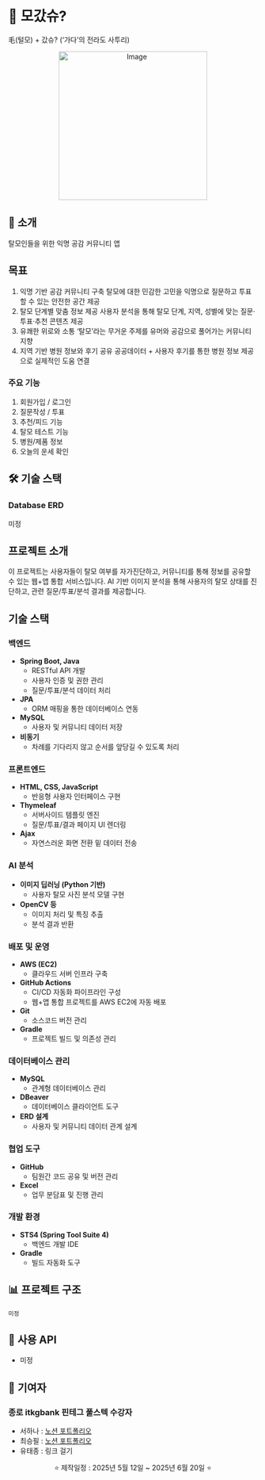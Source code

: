 # 📌 모갔슈?
毛(털모) + 갔슈? (‘가다’의 전라도 사투리)
<p align="center">
  <img src="https://github.com/user-attachments/assets/576557df-b942-4b45-bcb6-2be401ef5ab3" width="300" alt="Image">
</p>

## 📖 소개
탈모인들을 위한 익명 공감 커뮤니티 앱

## 목표
1. 익명 기반 공감 커뮤니티 구축
탈모에 대한 민감한 고민을 익명으로 질문하고 투표할 수 있는 안전한 공간 제공
2. 탈모 단계별 맞춤 정보 제공
사용자 분석을 통해 탈모 단계, 지역, 성별에 맞는 질문·투표·추천 콘텐츠 제공
3. 유쾌한 위로와 소통
‘탈모’라는 무거운 주제를 유머와 공감으로 풀어가는 커뮤니티 지향
4. 지역 기반 병원 정보와 후기 공유
공공데이터 + 사용자 후기를 통한 병원 정보 제공으로 실제적인 도움 연결


### 주요 기능
1. 회원가입 / 로그인
2. 질문작성 / 투표
3. 추천/피드 기능
4. 탈모 테스트 기능
5. 병원/제품 정보
6. 오늘의 운세 확인


## 🛠️ 기술 스택
### Database ERD 
미정


## 프로젝트 소개
이 프로젝트는 사용자들이 탈모 여부를 자가진단하고, 커뮤니티를 통해 정보를 공유할 수 있는 웹+앱 통합 서비스입니다. AI 기반 이미지 분석을 통해 사용자의 탈모 상태를 진단하고, 관련 질문/투표/분석 결과를 제공합니다.



## 기술 스택

### 백엔드
- **Spring Boot, Java**
  - RESTful API 개발
  - 사용자 인증 및 권한 관리
  - 질문/투표/분석 데이터 처리
- **JPA**
  - ORM 매핑을 통한 데이터베이스 연동
- **MySQL**
  - 사용자 및 커뮤니티 데이터 저장
- **비동기**
  - 차례를 기다리지 않고 순서를 앞당길 수 있도록 처리


### 프론트엔드
- **HTML, CSS, JavaScript**
  - 반응형 사용자 인터페이스 구현
- **Thymeleaf**
  - 서버사이드 템플릿 엔진
  - 질문/투표/결과 페이지 UI 렌더링
- **Ajax**
  - 자연스러운 화면 전환 밑 데이터 전송

### AI 분석
- **이미지 딥러닝 (Python 기반)**
  - 사용자 탈모 사진 분석 모델 구현
- **OpenCV 등**
  - 이미지 처리 및 특징 추출
  - 분석 결과 반환

### 배포 및 운영
- **AWS (EC2)**
  - 클라우드 서버 인프라 구축
- **GitHub Actions**
  - CI/CD 자동화 파이프라인 구성
  - 웹+앱 통합 프로젝트를 AWS EC2에 자동 배포
- **Git**
  - 소스코드 버전 관리
- **Gradle**
  - 프로젝트 빌드 및 의존성 관리

### 데이터베이스 관리
- **MySQL**
  - 관계형 데이터베이스 관리
- **DBeaver**
  - 데이터베이스 클라이언트 도구
- **ERD 설계**
  - 사용자 및 커뮤니티 데이터 관계 설계

### 협업 도구
- **GitHub**
  - 팀원간 코드 공유 및 버전 관리
- **Excel**
  - 업무 분담표 및 진행 관리

### 개발 환경
- **STS4 (Spring Tool Suite 4)**
  - 백엔드 개발 IDE
- **Gradle**
  - 빌드 자동화 도구



## 📊 프로젝트 구조
```
미정
```

## 🔖 사용 API
- 미정



## 🤝 기여자
### 종로 itkgbank 핀테그 풀스텍 수강자 
- 서하나 : [노션 포트폴리오](https://www.notion.so/1b9db822a28e801eb04af2f96ab48d5a)
- 최승필 : [노션 포트폴리오](https://www.notion.so/1e3c0872a5f880ac8e10e228219cd836?pvs=4)
- 유태종 : 링크 걸기


<div align="center">
  <p>⭐️ 제작일정 : 2025년 5월 12일 ~ 2025년 6월 20일 ⭐️</p>
</div>
